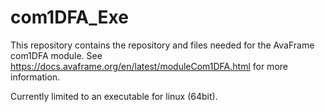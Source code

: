 # com1DFA_Exe

This repository contains the repository and files needed for the AvaFrame
com1DFA module. See https://docs.avaframe.org/en/latest/moduleCom1DFA.html for
more information.

Currently limited to an executable for linux (64bit). 
